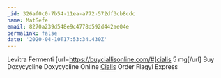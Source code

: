 ```yaml
---
_id: 326af0c0-7b54-11ea-a772-572df3cb8cdc
name: MatSefe
email: 8270a239d548e9c4778d592d442ae04e
permalink: false
date: '2020-04-10T17:53:34.430Z'
---
```

Levitra Fermenti  [url=https://buyciallisonline.com/#]cialis 5 mg[/url] Buy Doxycycline Doxycycline Online  <a href=https://buyciallisonline.com/#>Cialis</a> Order Flagyl Express
